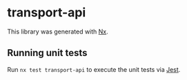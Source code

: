 # transport-api

This library was generated with [Nx](https://nx.dev).

## Running unit tests

Run `nx test transport-api` to execute the unit tests via [Jest](https://jestjs.io).
